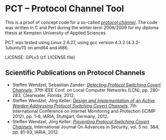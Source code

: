 # PCT – Protocol Channel Tool

This is a proof of concept code for a so-called *[protocol channel](https://www.researchgate.net/publication/220488060_Protocol_channels_as_a_new_design_alternative_of_covert_channels?ev=srch_pub&_sg=65eP2guP80mwB2zmsD6YLo6HcJoCQWMHY674Kkkv9q7K7dCru%2FWE7N271ai1wjhi_7w5gwL%2BGRYfQV9%2FC0K%2FLe4tBe8vdrIscunnkQndTWuBZPsKvAdHLtISj%2F9Am7XbO_L2WmsngOI5wDkqi44KBM%2BTL1E55zcN%2B%2FUe8z2qC5VMb6z6GTAKn%2FbDouySJSkQX1)*. The code was written in C and Perl during the winter term 2008/2009 for my diploma thesis at Kempten University of Applied Sciences.

PCT was tested using Linux 2.6.27, using gcc version 4.3.2 (4.3.2-1ubuntu11) on amd64 and i686.

LICENSE: GPLv3 (cf. LICENSE file)

## Scientific Publications on Protocol Channels

- Steffen Wendzel, Sebastian Zander: *[Detecting Protocol Switching Covert Channels](http://dx.doi.org/10.1109/LCN.2012.6423628)*, 37th IEEE Conf. on Local Computer Networks (LCN), pp. 280-283, Clearwater, Florida, 2012.
- Steffen Wendzel, Jörg Keller: *[Design and Implementation of an Active Warden Addressing Protocol Switching Covert Channels](https://www.researchgate.net/publication/229092168_Design_and_Implementation_of_an_Active_Warden_Addressing_Protocol_Switching_Covert_Channels?ev=srch_pub&_sg=jqQGRsDWfwRzu7RhfH0qyeQvrkpCMNVQeMWb1Tz0vz%2BwbwR5ci7IpZU3suKveg12_4b3SF39cRIxo%2FvLaewvDaviWEZwCs%2FhBWDwockrx9%2FrRu4fpDCTmQTM%2B4jiEJuCS_HXFbseG2qpv10xzxYF88%2FUeD4P07GXAgZpGiIZQlajy%2BI5DZKAj7zjNyDHKR2UT4)*, 7th International Conference on Internet Monitoring and Protection (ICIMP 2012), pp. 1-6, IARIA, Stuttgart, Germany, 2012.
- Steffen Wendzel, Jörg Keller: *[Preventing Protocol Switching Covert Channels](https://www.researchgate.net/publication/233765874_Preventing_Protocol_Switching_Covert_Channels)*, International Journal On Advances in Security, vol. 5 no. 3&4, pp. 81-93, IARIA, 2012.

